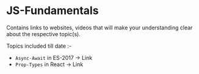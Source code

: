 # JS-Fundamentals
Contains links to websites, videos that will make your understanding clear about the respective topic(s).

Topics included till date :-
* `Async-Await` in ES-2017 -> Link
* `Prop-Types`  in React -> Link
